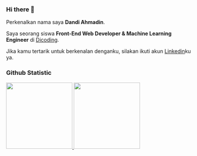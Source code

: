 ### Hi there 👋

Perkenalkan nama saya **Dandi Ahmadin**.

Saya seorang siswa **Front-End Web Developer & Machine Learning Engineer** di [Dicoding](https://www.dicoding.com/).

Jika kamu tertarik untuk berkenalan denganku, silakan ikuti akun [Linkedin](https://www.linkedin.com/in/dandiahmadin)ku ya.

### Github Statistic
<p align="left">
<a href="https://github.com/dandia14">
  <img height="180em" src="https://github-readme-stats-eight-theta.vercel.app/api?username=dandia14&show_icons=true&theme=algolia&include_all_commits=true&count_private=true"/>
  <img height="180em" src="https://github-readme-stats-eight-theta.vercel.app/api/top-langs/?username=dandia14&layout=compact&langs_count=8&theme=algolia"/>
</a>
</p>

<!--
**dandia14/dandia14** is a ✨ _special_ ✨ repository because its `README.md` (this file) appears on your GitHub profile.

Here are some ideas to get you started:

- 🔭 I’m currently working on ...
- 🌱 I’m currently learning ...
- 👯 I’m looking to collaborate on ...
- 🤔 I’m looking for help with ...
- 💬 Ask me about ...
- 📫 How to reach me: ...
- 😄 Pronouns: ...
- ⚡ Fun fact: ...
-->
